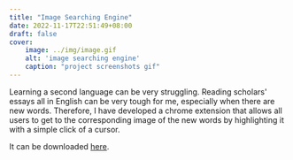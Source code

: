 ```yaml
---
title: "Image Searching Engine"
date: 2022-11-17T22:51:49+08:00
draft: false
cover:
    image: ../img/image.gif
    alt: 'image searching engine'
    caption: "project screenshots gif"
---
```


Learning a second language can be very struggling. Reading scholars' essays all in English can be very tough for me, especially when there are new words. Therefore, I have developed a chrome extension that allows all users to get to the corresponding image of the new words by highlighting it with a simple click of a cursor.

It can be downloaded [here](https://github.com/lindashao1220/abc2022/raw/master/miniproject5/miniproject5.zip).